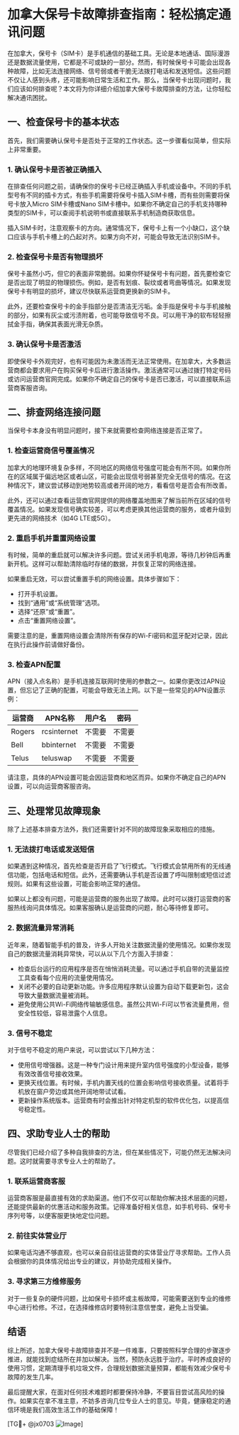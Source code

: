 # 加拿大保号卡故障排查指南：轻松搞定通讯问题

在加拿大，保号卡（SIM卡）是手机通信的基础工具。无论是本地通话、国际漫游还是数据流量使用，它都是不可或缺的一部分。然而，有时候保号卡可能会出现各种故障，比如无法连接网络、信号弱或者干脆无法拨打电话和发送短信。这些问题不仅让人感到头疼，还可能影响日常生活和工作。那么，当保号卡出现问题时，我们应该如何排查呢？本文将为你详细介绍加拿大保号卡故障排查的方法，让你轻松解决通讯困扰。

## 一、检查保号卡的基本状态

首先，我们需要确认保号卡是否处于正常的工作状态。这一步骤看似简单，但实际上非常重要。

### 1. 确认保号卡是否被正确插入

在排查任何问题之前，请确保你的保号卡已经正确插入手机或设备中。不同的手机型号有不同的插卡方式，有些手机需要将保号卡插入SIM卡槽，而有些则需要将保号卡放入Micro SIM卡槽或Nano SIM卡槽中。如果你不确定自己的手机支持哪种类型的SIM卡，可以查阅手机说明书或直接联系手机制造商获取信息。

插入SIM卡时，注意观察卡的方向。通常情况下，保号卡上有一个小缺口，这个缺口应该与手机卡槽上的凸起对齐。如果方向不对，可能会导致无法识别SIM卡。

### 2. 检查保号卡是否有物理损坏

保号卡虽然小巧，但它的表面非常脆弱。如果你怀疑保号卡有问题，首先要检查它是否出现了明显的物理损伤。例如，是否有划痕、裂纹或者弯曲等情况。如果发现保号卡有明显的损坏，建议尽快联系运营商更换新的SIM卡。

此外，还要检查保号卡的金手指部分是否清洁无污垢。金手指是保号卡与手机接触的部分，如果有灰尘或污渍附着，也可能导致信号不良。可以用干净的软布轻轻擦拭金手指，确保其表面光滑无杂质。

### 3. 确认保号卡是否激活

即使保号卡外观完好，也有可能因为未激活而无法正常使用。在加拿大，大多数运营商都会要求用户在购买保号卡后进行激活操作。激活通常可以通过拨打特定号码或访问运营商官网完成。如果你不确定自己的保号卡是否已激活，可以直接联系运营商客服咨询。

## 二、排查网络连接问题

当保号卡本身没有明显问题时，接下来就需要检查网络连接是否正常了。

### 1. 检查运营商信号覆盖情况

加拿大的地理环境复杂多样，不同地区的网络信号强度可能会有所不同。如果你所在的区域属于偏远地区或者山区，可能会出现信号弱甚至完全无信号的情况。在这种情况下，建议尝试移动到地势较高或者开阔的地方，看看信号是否会有所改善。

此外，还可以通过查看运营商官网提供的网络覆盖地图来了解当前所在区域的信号覆盖情况。如果发现信号确实较差，可以考虑更换其他运营商的服务，或者升级到更先进的网络技术（如4G LTE或5G）。

### 2. 重启手机并重置网络设置

有时候，简单的重启就可以解决许多问题。尝试关闭手机电源，等待几秒钟后再重新开机。这样可以帮助清除临时存储的数据，并恢复正常的网络连接。

如果重启无效，可以尝试重置手机的网络设置。具体步骤如下：
- 打开手机设置。
- 找到“通用”或“系统管理”选项。
- 选择“还原”或“重置”。
- 点击“重置网络设置”。

需要注意的是，重置网络设置会清除所有保存的Wi-Fi密码和蓝牙配对记录，因此在执行此操作前请做好备份。

### 3. 检查APN配置

APN（接入点名称）是手机连接互联网时使用的参数之一。如果你更改过APN设置，但忘记了正确的配置，可能会导致无法上网。以下是一些常见的APN设置示例：

| 运营商       | APN名称     | 用户名    | 密码     |
|--------------|-------------|-----------|----------|
| Rogers       | rcsinternet | 不需要   | 不需要   |
| Bell         | bbinternet  | 不需要   | 不需要   |
| Telus        | teluswap    | 不需要   | 不需要   |

请注意，具体的APN设置可能会因运营商和地区而异。如果你不确定自己的APN设置，可以向运营商客服咨询。

## 三、处理常见故障现象

除了上述基本排查方法外，我们还需要针对不同的故障现象采取相应的措施。

### 1. 无法拨打电话或发送短信

如果遇到这种情况，首先检查是否开启了飞行模式。飞行模式会禁用所有的无线通信功能，包括电话和短信。此外，还需要确认手机是否设置了呼叫限制或短信过滤规则。如果有这些设置，可能会影响正常的通信。

如果以上都没有问题，可能是运营商的服务出现了故障。此时可以拨打运营商的客服热线询问具体情况。如果客服确认是运营商的问题，耐心等待修复即可。

### 2. 数据流量异常消耗

近年来，随着智能手机的普及，许多人开始关注数据流量的使用情况。如果你发现自己的数据流量消耗异常快，可以从以下几个方面入手排查：

- 检查后台运行的应用程序是否在悄悄消耗流量。可以通过手机自带的流量监控工具查看每个应用的流量使用情况。
- 关闭不必要的自动更新功能。许多应用程序默认设置为自动下载更新包，这会导致大量数据流量被消耗。
- 避免使用公共Wi-Fi网络传输敏感信息。虽然公共Wi-Fi可以节省流量费用，但安全性较低，容易泄露个人信息。

### 3. 信号不稳定

对于信号不稳定的用户来说，可以尝试以下几种方法：

- 使用信号增强器。这是一种专门设计用来提升室内信号强度的小型设备，能够有效改善信号接收效果。
- 更换天线位置。有时候，手机内置天线的位置会影响信号接收质量。试着将手机放在窗户旁边或其他开阔地带试试看。
- 更新操作系统版本。运营商有时会推出针对特定机型的软件优化包，以提高信号稳定性。

## 四、求助专业人士的帮助

尽管我们已经介绍了多种自我排查的方法，但在某些情况下，可能仍然无法解决问题。这时就需要寻求专业人士的帮助了。

### 1. 联系运营商客服

运营商客服是最直接有效的求助渠道。他们不仅可以帮助你解决技术层面的问题，还能提供最新的优惠活动和服务政策。记得准备好相关信息，如手机号码、保号卡序列号等，以便客服更快地定位问题。

### 2. 前往实体营业厅

如果电话沟通不够直观，也可以亲自前往运营商的实体营业厅寻求帮助。工作人员会根据你的具体情况给出专业的建议，并协助完成相关操作。

### 3. 寻求第三方维修服务

对于一些复杂的硬件问题，比如保号卡损坏或主板故障，可能需要送到专业的维修中心进行检修。不过，在选择维修店时要特别注意信誉度，避免上当受骗。

## 结语

综上所述，加拿大保号卡故障排查并不是一件难事，只要按照科学合理的步骤逐步推进，就能找到症结所在并加以解决。当然，预防永远胜于治疗。平时养成良好的使用习惯，定期清理手机垃圾文件，合理规划数据流量预算，都能有效减少保号卡故障的发生几率。

最后提醒大家，在面对任何技术难题时都要保持冷静，不要盲目尝试高风险的操作。如果实在拿不准主意，不妨多咨询几位专业人士的意见。毕竟，健康稳定的通信环境是我们高效生活工作的基础保障！

[TG💪+ @jx0703 ![Image](https://github.com/user-attachments/assets/dbca1d08-cadb-493c-b0ec-ad6f7a83f270)]